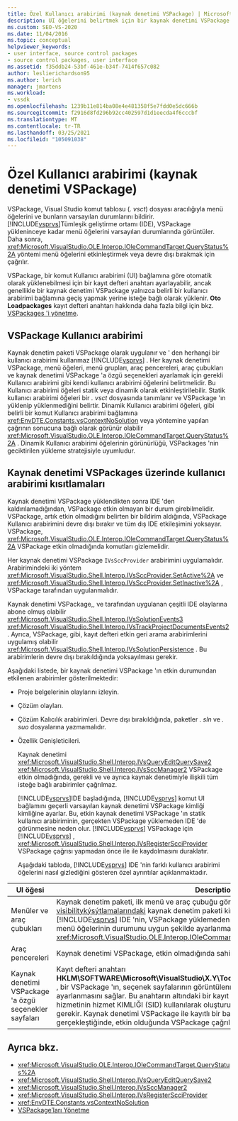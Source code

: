 ```yaml
---
title: Özel Kullanıcı arabirimi (kaynak denetimi VSPackage) | Microsoft Docs
description: UI öğelerini belirtmek için bir kaynak denetimi VSPackage kullanarak Visual Studio 'da özel kullanıcı arabirimi (UI) oluşturmayı öğrenin.
ms.custom: SEO-VS-2020
ms.date: 11/04/2016
ms.topic: conceptual
helpviewer_keywords:
- user interface, source control packages
- source control packages, user interface
ms.assetid: f35ddb24-53bf-461e-b34f-7414f657c082
author: leslierichardson95
ms.author: lerich
manager: jmartens
ms.workload:
- vssdk
ms.openlocfilehash: 1239b11e814ba08e4e481358f5e7fdd0e5dc666b
ms.sourcegitcommit: f2916d8fd296b92cc402597d1d1eecda4f6cccbf
ms.translationtype: MT
ms.contentlocale: tr-TR
ms.lasthandoff: 03/25/2021
ms.locfileid: "105091038"
---
```

# <a name="custom-user-interface-source-control-vspackage"></a>Özel Kullanıcı arabirimi (kaynak denetimi VSPackage)
VSPackage, Visual Studio komut tablosu (*. vsct*) dosyası aracılığıyla menü öğelerini ve bunların varsayılan durumlarını bildirir. [!INCLUDE[vsprvs](../../code-quality/includes/vsprvs_md.md)]Tümleşik geliştirme ortamı (IDE), VSPackage yükleninceye kadar menü öğelerini varsayılan durumlarında görüntüler. Daha sonra, <xref:Microsoft.VisualStudio.OLE.Interop.IOleCommandTarget.QueryStatus%2A> yöntemi menü öğelerini etkinleştirmek veya devre dışı bırakmak için çağrılır.

 VSPackage, bir komut Kullanıcı arabirimi (UI) bağlamına göre otomatik olarak yüklenebilmesi için bir kayıt defteri anahtarı ayarlayabilir, ancak genellikle bir kaynak denetimi VSPackage yalnızca belirli bir kullanıcı arabirimi bağlamına geçiş yapmak yerine isteğe bağlı olarak yüklenir. **Oto Loadpackages** kayıt defteri anahtarı hakkında daha fazla bilgi için bkz. [VSPackages 'i yönetme](../../extensibility/managing-vspackages.md).

## <a name="vspackage-ui"></a>VSPackage Kullanıcı arabirimi
 Kaynak denetim paketi VSPackage olarak uygulanır ve ' den herhangi bir kullanıcı arabirimi kullanmaz [!INCLUDE[vsprvs](../../code-quality/includes/vsprvs_md.md)] . Her kaynak denetimi VSPackage, menü öğeleri, menü grupları, araç pencereleri, araç çubukları ve kaynak denetimi VSPackage 'a özgü seçenekleri ayarlamak için gerekli Kullanıcı arabirimi gibi kendi kullanıcı arabirimi öğelerini belirtmelidir. Bu Kullanıcı arabirimi öğeleri statik veya dinamik olarak etkinleştirilebilir. Statik kullanıcı arabirimi öğeleri bir *. vsct* dosyasında tanımlanır ve VSPackage 'ın yüklenip yüklenmediğini belirtir. Dinamik Kullanıcı arabirimi öğeleri, gibi belirli bir komut Kullanıcı arabirimi bağlamına <xref:EnvDTE.Constants.vsContextNoSolution> veya yöntemine yapılan çağrının sonucuna bağlı olarak görünür olabilir <xref:Microsoft.VisualStudio.OLE.Interop.IOleCommandTarget.QueryStatus%2A> . Dinamik Kullanıcı arabirimi öğelerinin görünürlüğü, VSPackages 'nin geciktirilen yükleme stratejisiyle uyumludur.

## <a name="ui-constraints-on-source-control-vspackages"></a>Kaynak denetimi VSPackages üzerinde kullanıcı arabirimi kısıtlamaları
 Kaynak denetimi VSPackage yüklendikten sonra IDE 'den kaldırılamadığından, VSPackage etkin olmayan bir durum girebilmelidir. VSPackage, artık etkin olmadığını belirten bir bildirim aldığında, VSPackage Kullanıcı arabirimini devre dışı bırakır ve tüm dış IDE etkileşimini yoksayar. VSPackage, <xref:Microsoft.VisualStudio.OLE.Interop.IOleCommandTarget.QueryStatus%2A> VSPackage etkin olmadığında komutları gizlemelidir.

 Her kaynak denetimi VSPackage `IVsSccProvider` arabirimini uygulamalıdır. Arabirimindeki iki yöntem <xref:Microsoft.VisualStudio.Shell.Interop.IVsSccProvider.SetActive%2A> ve <xref:Microsoft.VisualStudio.Shell.Interop.IVsSccProvider.SetInactive%2A> , VSPackage tarafından uygulanmalıdır.

 Kaynak denetimi VSPackage,, ve tarafından uygulanan çeşitli IDE olaylarına abone olmuş olabilir <xref:Microsoft.VisualStudio.Shell.Interop.IVsSolutionEvents3> <xref:Microsoft.VisualStudio.Shell.Interop.IVsTrackProjectDocumentsEvents2> . Ayrıca, VSPackage, gibi, kayıt defteri etkin geri arama arabirimlerini uygulamış olabilir <xref:Microsoft.VisualStudio.Shell.Interop.IVsSolutionPersistence> . Bu arabirimlerin devre dışı bırakıldığında yoksayılması gerekir.

 Aşağıdaki listede, bir kaynak denetimi VSPackage 'ın etkin durumundan etkilenen arabirimler gösterilmektedir:

- Proje belgelerinin olaylarını izleyin.

- Çözüm olayları.

- Çözüm Kalıcılık arabirimleri. Devre dışı bırakıldığında, paketler *. sln* ve *. suo* dosyalarına yazmamalıdır.

- Özellik Genişleticileri.

  Kaynak denetimi <xref:Microsoft.VisualStudio.Shell.Interop.IVsQueryEditQuerySave2> <xref:Microsoft.VisualStudio.Shell.Interop.IVsSccManager2> VSPackage etkin olmadığında, gerekli ve ve ayrıca kaynak denetimiyle ilişkili tüm isteğe bağlı arabirimler çağrılmaz.

  [!INCLUDE[vsprvs](../../code-quality/includes/vsprvs_md.md)]IDE başladığında, [!INCLUDE[vsprvs](../../code-quality/includes/vsprvs_md.md)] komut UI bağlamını geçerli varsayılan kaynak denetimi VSPackage kimliği kimliğine ayarlar. Bu, etkin kaynak denetimi VSPackage 'ın statik kullanıcı arabiriminin, gerçekten VSPackage yüklemeden IDE 'de görünmesine neden olur. [!INCLUDE[vsprvs](../../code-quality/includes/vsprvs_md.md)] VSPackage için [!INCLUDE[vsprvs](../../code-quality/includes/vsprvs_md.md)] , <xref:Microsoft.VisualStudio.Shell.Interop.IVsRegisterScciProvider> VSPackage çağrısı yapmadan önce ile ile kaydolmasını duraklatır.

  Aşağıdaki tabloda, [!INCLUDE[vsprvs](../../code-quality/includes/vsprvs_md.md)] IDE 'nin farklı kullanıcı arabirimi öğelerini nasıl gizlediğini gösteren özel ayrıntılar açıklanmaktadır.

| UI öğesi | Description |
| - | - |
| Menüler ve araç çubukları | Kaynak denetim paketi, ilk menü ve araç çubuğu görünürlük durumlarını, *. vsct* dosyasının [visibilitykýsýtlamalarındaki](../../extensibility/visibilityconstraints-element.md) kaynak denetim paketi kimliğine ayarlamış olmalıdır. Bu, [!INCLUDE[vsprvs](../../code-quality/includes/vsprvs_md.md)] IDE 'nin, VSPackage yüklemeden ve yönteminin bir uygulamasını çağırarak menü öğelerinin durumunu uygun şekilde ayarlanmasını sağlar <xref:Microsoft.VisualStudio.OLE.Interop.IOleCommandTarget.QueryStatus%2A> . |
| Araç pencereleri | Kaynak denetimi VSPackage, etkin olmadığında sahip olduğu tüm araç pencerelerini gizler. |
| Kaynak denetimi VSPackage 'a özgü seçenekler sayfaları | Kayıt defteri anahtarı **HKLM\SOFTWARE\Microsoft\VisualStudio\X.Y\ToolsOptionsPages\VisibilityCmdUIContexts** , bir VSPackage 'ın, seçenek sayfalarının görüntülenmesini gerektirdiği bağlamların ayarlanmasını sağlar. Bu anahtarın altındaki bir kayıt defteri girişinin, kaynak denetimi hizmetinin hizmet KIMLIĞI (SID) kullanılarak oluşturulması ve DWORD değeri 1 olarak atanması gerekir. Kaynak denetimi VSPackage ile kayıtlı bir bağlamda bir kullanıcı arabirimi olayı her gerçekleştiğinde, etkin olduğunda VSPackage çağrılır. |

## <a name="see-also"></a>Ayrıca bkz.
- <xref:Microsoft.VisualStudio.OLE.Interop.IOleCommandTarget.QueryStatus%2A>
- <xref:Microsoft.VisualStudio.Shell.Interop.IVsQueryEditQuerySave2>
- <xref:Microsoft.VisualStudio.Shell.Interop.IVsSccManager2>
- <xref:Microsoft.VisualStudio.Shell.Interop.IVsRegisterScciProvider>
- <xref:EnvDTE.Constants.vsContextNoSolution>
- [VSPackage’ları Yönetme](../../extensibility/managing-vspackages.md)

